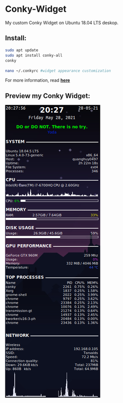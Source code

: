 # Conky-Widget
My custom Conky Widget on Ubuntu 18.04 LTS deskop. 

## Install:

```bash
sudo apt update
sudo apt install conky-all
conky

nano ~/.conkyrc #widget appearance customization
```
For more information, read [**here**](https://itsfoss.com/conky-gui-ubuntu-1304/)

## Preview my Conky Widget:

![](Conky_Widget.png)
